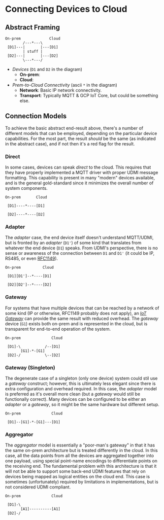 # Connecting Devices to Cloud

## Abstract Framing
```
On-prem             Cloud
        /---*---\
 [D1]---|       |---[D1]
        | stuff |
 [D2]---|       |---[D2]
        \---*---/
```
* _Devices_ (`D1` and `D2` in the diagram)
  * **On-prem**:
  * **Cloud**:
* _Prem-to-Cloud Connectivity_ (ascii `*` in the diagram)
  * **Network**: Basic IP network connectivity.
  * **Transport**: Typically MQTT & GCP IoT Core, but could be something else.

## Connection Models

To achieve the basic abstract end-result above, there's a number of different
models that can be employed, depending on the particular device capabilities.
For the most part, the result _should_ be the same (as indicated in the
abstract case), and if not then it's a red flag for the result.

### Direct

In some cases, devices can speak _direct_ to the cloud. This requires that they
have properly implemented a MQTT driver with proper UDMI message formatting.
This capability is present in many "modern" devices available, and is the
general gold-standard since it minimizes the overall number of system components.

```
On-prem       Cloud
  
 [D1]----*----[D1]

 [D2]----*----[D2]
```

### Adapter

The _adapter_ case, the end device itself doesn't understand MQTT/UDMI, but is
fronted by an _adapter_ (`D1'`) of some kind that translates from whatever the end
device (`D1`) speaks. From UDMI's perspective, there is no sense or awareness
of the connection between `D1` and `D1'` (it could be IP, RS485, or even
[RFC1149](https://datatracker.ietf.org/doc/html/rfc1149)).

```
On-prem          Cloud
  
 [D1][D1']--*----[D1]

 [D2][D2']--*----[D2]
```

### Gateway

For systems that have multiple devices that can be reached by a network of
some kind (IP or otherwise, RFC1149 probably does not apply), an
[_IoT Gateway_](gateway.md) can provide the same result with reduced overhead.
The _gateway_ device (`G1`) exists both on-prem and is represented in the cloud,
but is transparent for end-to-end operation of the system.

```
On-prem              Cloud
  
 [D1]-\           /--[D1]
       [G1]-*-[G1]
 [D2]-/           \--[D2]
```

### Gateway (Singleton)

The degenerate case of a singleton (only one device) system could stil use
a _gateway_ construct; however, this is ultimately less elegant since there is extra
configuration and overhead required. In this case, the _adapter_ model
is preferred as it's overall more clean (but a _gateway_ would still be functionally
correct). Many devices can be configured to be either an _adapter_ or a _gateway_,
so it might be the same hardware but different setup.

```
On-prem              Cloud
  
 [D1]--[G1]-*-[G1]---[D1]
```

### Aggregator

The _aggregator_ model is essentially a "poor-man's gateway" in that it has the same
on-prem architecture but is treated differently in the cloud. In this case, all the
data points from all the devices are aggregated together into one payload, using special
point-name encodings to differentiate points on the receiving end. The fundamental problem
with this architecture is that it will not be able to support some back-end UDMI features
that rely on devices being mapped as logical entities on the cloud end. This case is
sometimes (unfortunately) required by limitations in implementations, but is not considered
UDMI compliant.

```
On-prem              Cloud
  
 [D1]-\
       [A1]----------[A1]
 [D2]-/
```
